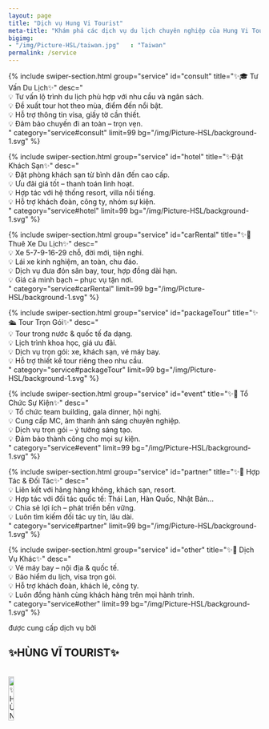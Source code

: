 ```yaml
---
layout: page
title: "Dịch vụ Hung Vi Tourist"
meta-title: "Khám phá các dịch vụ du lịch chuyên nghiệp của Hung Vi Tourist"
bigimg:
- "/img/Picture-HSL/taiwan.jpg"   : "Taiwan"
permalink: /service
---
```


<!-- 🎓 Tư vấn du lịch -->
{% include swiper-section.html
  group="service"
  id="consult"
  title="✨🎓 Tư Vấn Du Lịch✨" 
  desc="     
  💡 Tư vấn lộ trình du lịch phù hợp với nhu cầu và ngân sách.<br>
  💡 Đề xuất tour hot theo mùa, điểm đến nổi bật.<br>
  💡 Hỗ trợ thông tin visa, giấy tờ cần thiết.<br>
  💡 Đảm bảo chuyến đi an toàn – trọn vẹn.<br>
  "
  category="service#consult"
  limit=99 
  bg="/img/Picture-HSL/background-1.svg"
%}


<!-- 🏨 Đặt khách sạn -->
{% include swiper-section.html
  group="service"
  id="hotel"
  title="✨Đặt Khách Sạn✨" 
  desc="     
  💡 Đặt phòng khách sạn từ bình dân đến cao cấp.<br>
  💡 Ưu đãi giá tốt – thanh toán linh hoạt.<br>
  💡 Hợp tác với hệ thống resort, villa nổi tiếng.<br>
  💡 Hỗ trợ khách đoàn, công ty, nhóm sự kiện.<br>
  "
  category="service#hotel"
  limit=99 
  bg="/img/Picture-HSL/background-1.svg"
%}


<!-- 🚐 Thuê xe du lịch -->
{% include swiper-section.html
  group="service"
  id="carRental"
  title="✨🚐 Thuê Xe Du Lịch✨" 
  desc="     
  💡 Xe 5-7-9-16-29 chỗ, đời mới, tiện nghi.<br>
  💡 Lái xe kinh nghiệm, an toàn, chu đáo.<br>
  💡 Dịch vụ đưa đón sân bay, tour, hợp đồng dài hạn.<br>
  💡 Giá cả minh bạch – phục vụ tận nơi.<br>
  "
  category="service#carRental"
  limit=99 
  bg="/img/Picture-HSL/background-1.svg"
%}


<!-- 🛳️ Tour trọn gói -->

{% include swiper-section.html
  group="service"
  id="packageTour"
  title="✨🛳️ Tour Trọn Gói✨" 
  desc="     
  💡 Tour trong nước & quốc tế đa dạng.<br>
  💡 Lịch trình khoa học, giá ưu đãi.<br>
  💡 Dịch vụ trọn gói: xe, khách sạn, vé máy bay.<br>
  💡 Hỗ trợ thiết kế tour riêng theo nhu cầu.<br>
  "
  category="service#packageTour"
  limit=99 
  bg="/img/Picture-HSL/background-1.svg"
%}


<!-- 🎉 Tổ chức sự kiện -->
{% include swiper-section.html
  group="service"
  id="event"
  title="✨🎉 Tổ Chức Sự Kiện✨" 
  desc="     
  💡 Tổ chức team building, gala dinner, hội nghị.<br>
  💡 Cung cấp MC, âm thanh ánh sáng chuyên nghiệp.<br>
  💡 Dịch vụ trọn gói – ý tưởng sáng tạo.<br>
  💡 Đảm bảo thành công cho mọi sự kiện.<br>
  "
  category="service#event"
  limit=99 
  bg="/img/Picture-HSL/background-1.svg"
%}


<!-- 🤝 Hợp tác & đối tác -->
{% include swiper-section.html
  group="service"
  id="partner"
  title="✨🤝 Hợp Tác & Đối Tác✨" 
  desc="     
  💡 Liên kết với hãng hàng không, khách sạn, resort.<br>
  💡 Hợp tác với đối tác quốc tế: Thái Lan, Hàn Quốc, Nhật Bản...<br>
  💡 Chia sẻ lợi ích – phát triển bền vững.<br>
  💡 Luôn tìm kiếm đối tác uy tín, lâu dài.<br>
  "
  category="service#partner"
  limit=99 
  bg="/img/Picture-HSL/background-1.svg"
%}


<!-- 🛒 Dịch vụ khác -->
{% include swiper-section.html
  group="service"
  id="other"
  title="✨🛒 Dịch Vụ Khác✨" 
  desc="     
  💡 Vé máy bay – nội địa & quốc tế.<br>
  💡 Bảo hiểm du lịch, visa trọn gói.<br>
  💡 Hỗ trợ khách đoàn, khách lẻ, công ty.<br>
  💡 Luôn đồng hành cùng khách hàng trên mọi hành trình.<br>
  "
  category="service#other"
  limit=99 
  bg="/img/Picture-HSL/background-1.svg"
%}


<!-- Layer 4 -->

<div class="gradient-bg">
  <div class="gradient-text">
    <p>được cung cấp dịch vụ bởi</p><h2>✨HÙNG VĨ TOURIST✨</h2>
    <br>
    <div class="text-center">
      <a target="_blank" rel="noopener" href="/" class="project-link" title="✨HÙNG VĨ TOURIST✨">
        <img src="{{ site.baseurl }}/img/Picture-HSL/logo-trans.png" class="img-rounded" loading="lazy" alt="✨HÙNG VĨ TOURIST✨" width="15%" />
      </a>
    </div>
  </div>
</div>